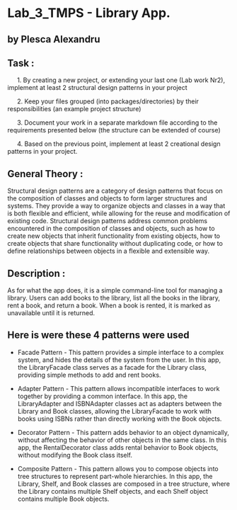 # Lab_3_TMPS - Library App.
## by Plesca Alexandru

## Task : 
    1. By creating a new project, or extending your last one (Lab work Nr2), implement at least 2 structural design patterns in your project

    2. Keep your files grouped (into packages/directories) by their responsibilities (an example project structure)

    3. Document your work in a separate markdown file according to the requirements presented below (the structure can be extended of course)

    4. Based on the previous point, implement at least 2 creational design patterns in your project.

## General Theory : 
Structural design patterns are a category of design patterns that focus on the composition of classes and objects to form larger structures and systems. They provide a way to organize objects and classes in a way that is both flexible and efficient, while allowing for the reuse and modification of existing code. Structural design patterns address common problems encountered in the composition of classes and objects, such as how to create new objects that inherit functionality from existing objects, how to create objects that share functionality without duplicating code, or how to define relationships between objects in a flexible and extensible way.

## Description :
As for what the app does, it is a simple command-line tool for managing a library. Users can add books to the library, list all the books in the library, rent a book, and return a book. When a book is rented, it is marked as unavailable until it is returned.

## Here is were these 4 patterns were used

   * Facade Pattern - This pattern provides a simple interface to a complex system, and hides the details of the system from the user. In this app, the LibraryFacade class serves as a facade for the Library class, providing simple methods to add and rent books.

   *  Adapter Pattern - This pattern allows incompatible interfaces to work together by providing a common interface. In this app, the LibraryAdapter and ISBNAdapter classes act as adapters between the Library and Book classes, allowing the LibraryFacade to work with books using ISBNs rather than directly working with the Book objects.

   * Decorator Pattern - This pattern adds behavior to an object dynamically, without affecting the behavior of other objects in the same class. In this app, the RentalDecorator class adds rental behavior to Book objects, without modifying the Book class itself.

   * Composite Pattern - This pattern allows you to compose objects into tree structures to represent part-whole hierarchies. In this app, the Library, Shelf, and Book classes are composed in a tree structure, where the Library contains multiple Shelf objects, and each Shelf object contains multiple Book objects.
